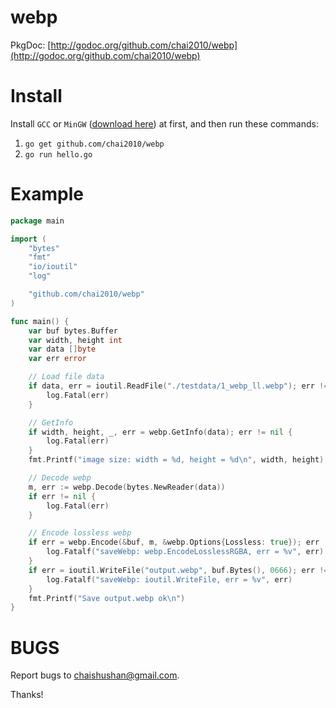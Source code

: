 webp
=====

PkgDoc: [http://godoc.org/github.com/chai2010/webp](http://godoc.org/github.com/chai2010/webp)

Install
=======

Install `GCC` or `MinGW` ([download here](http://tdm-gcc.tdragon.net/download)) at first,
and then run these commands:

1. `go get github.com/chai2010/webp`
2. `go run hello.go`

Example
=======

```Go
package main

import (
	"bytes"
	"fmt"
	"io/ioutil"
	"log"

	"github.com/chai2010/webp"
)

func main() {
	var buf bytes.Buffer
	var width, height int
	var data []byte
	var err error

	// Load file data
	if data, err = ioutil.ReadFile("./testdata/1_webp_ll.webp"); err != nil {
		log.Fatal(err)
	}

	// GetInfo
	if width, height, _, err = webp.GetInfo(data); err != nil {
		log.Fatal(err)
	}
	fmt.Printf("image size: width = %d, height = %d\n", width, height)

	// Decode webp
	m, err := webp.Decode(bytes.NewReader(data))
	if err != nil {
		log.Fatal(err)
	}

	// Encode lossless webp
	if err = webp.Encode(&buf, m, &webp.Options{Lossless: true}); err != nil {
		log.Fatalf("saveWebp: webp.EncodeLosslessRGBA, err = %v", err)
	}
	if err = ioutil.WriteFile("output.webp", buf.Bytes(), 0666); err != nil {
		log.Fatalf("saveWebp: ioutil.WriteFile, err = %v", err)
	}
	fmt.Printf("Save output.webp ok\n")
}
```

BUGS
====

Report bugs to <chaishushan@gmail.com>.

Thanks!
